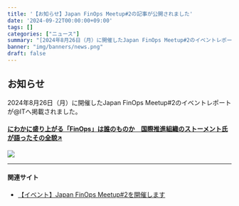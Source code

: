 ```yaml
---
title: '【お知らせ】Japan FinOps Meetup#2の記事が公開されました'
date: '2024-09-22T00:00:00+09:00'
tags: []
categories: ["ニュース"]
summary: "[2024年8月26日（月）に開催したJapan FinOps Meetup#2のイベントレポートが@ITへ掲載されました。↗](https://atmarkit.itmedia.co.jp/ait/articles/2409/17/news041.html)"
banner: "img/banners/news.png"
draft: false
---
```


## お知らせ

2024年8月26日（月）に開催したJapan FinOps Meetup#2のイベントレポートが@ITへ掲載されました。

#### [にわかに盛り上がる「FinOps」は誰のものか　国際推進組織のストーメント氏が語ったその全貌↗](https://atmarkit.itmedia.co.jp/ait/articles/2409/17/news041.html)

![](../../../../img/content/AdobeStock_267069738.jpeg)

---

#### 関連サイト

- [【イベント】Japan FinOps Meetup#2を開催します](https://finops-jp.github.io/posts/2024/07/japan-finops-meetup/)

